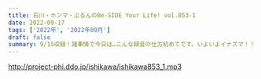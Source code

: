 ```yaml
---
title: 石川・ホンマ・ぶるんのBe-SIDE Your Life! vol.853-1
date: 2022-09-17
tags: ['2022年', '2022年09月']
draft: false
summary: 9/15収録！諸事情で今日は…こんな録音の仕方初めてです。いよいよイナズマ！！
---
```


http://project-phi.ddo.jp/ishikawa/ishikawa853_1.mp3

